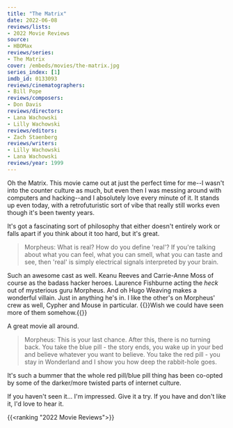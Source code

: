 ```yaml
---
title: "The Matrix"
date: 2022-06-08
reviews/lists:
- 2022 Movie Reviews
source:
- HBOMax
reviews/series:
- The Matrix
cover: /embeds/movies/the-matrix.jpg
series_index: [1]
imdb_id: 0133093
reviews/cinematographers:
- Bill Pope
reviews/composers:
- Don Davis
reviews/directors:
- Lana Wachowski
- Lilly Wachowski
reviews/editors:
- Zach Staenberg
reviews/writers:
- Lilly Wachowski
- Lana Wachowski
reviews/year: 1999
---
```

Oh the Matrix. This movie came out at just the perfect time for me--I wasn't into the counter culture as much, but even then I was messing around with computers and hacking--and I absolutely love every minute of it. It stands up even today, with a retrofuturistic sort of vibe that really still works even though it's been twenty years. 

<!--more-->

It's got a fascinating sort of philosophy that either doesn't entirely work or falls apart if you think about it too hard, but it's great.

> Morpheus: What is real? How do you define 'real'? If you're talking about what you can feel, what you can smell, what you can taste and see, then 'real' is simply electrical signals interpreted by your brain. 

Such an awesome cast as well. Keanu Reeves and Carrie-Anne Moss of course as the badass hacker heroes. Laurence Fishburne acting the *heck* out of mysterious guru Morpheus. And oh Hugo Weaving makes a wonderful villain. Just in anything he's in. I like the other's on Morpheus' crew as well, Cypher and Mouse in particular. {{<spoiler>}}Wish we could have seen more of them somehow.{{</spoiler>}}

A great movie all around. 

> Morpheus: This is your last chance. After this, there is no turning back. You take the blue pill - the story ends, you wake up in your bed and believe whatever you want to believe. You take the red pill - you stay in Wonderland and I show you how deep the rabbit-hole goes. 

It's such a bummer that the whole red pill/blue pill thing has been co-opted by some of the darker/more twisted parts of internet culture. 

If you haven't seen it... I'm impressed. Give it a try. If you have and don't like it, I'd love to hear it. 

{{<ranking "2022 Movie Reviews">}}